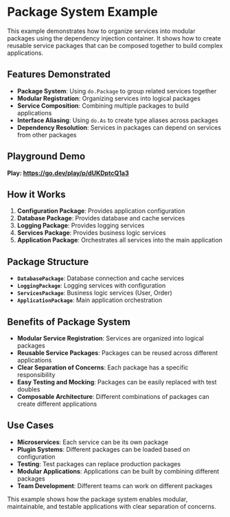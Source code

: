 # Package System Example

This example demonstrates how to organize services into modular packages using the dependency injection container. It shows how to create reusable service packages that can be composed together to build complex applications.

## Features Demonstrated

- **Package System**: Using `do.Package` to group related services together
- **Modular Registration**: Organizing services into logical packages
- **Service Composition**: Combining multiple packages to build applications
- **Interface Aliasing**: Using `do.As` to create type aliases across packages
- **Dependency Resolution**: Services in packages can depend on services from other packages

## Playground Demo

**Play: https://go.dev/play/p/dUKDptcQ1a3**

## How it Works

1. **Configuration Package**: Provides application configuration
2. **Database Package**: Provides database and cache services
3. **Logging Package**: Provides logging services
4. **Services Package**: Provides business logic services
5. **Application Package**: Orchestrates all services into the main application

## Package Structure

- **`DatabasePackage`**: Database connection and cache services
- **`LoggingPackage`**: Logging services with configuration
- **`ServicesPackage`**: Business logic services (User, Order)
- **`ApplicationPackage`**: Main application orchestration

## Benefits of Package System

- **Modular Service Registration**: Services are organized into logical packages
- **Reusable Service Packages**: Packages can be reused across different applications
- **Clear Separation of Concerns**: Each package has a specific responsibility
- **Easy Testing and Mocking**: Packages can be easily replaced with test doubles
- **Composable Architecture**: Different combinations of packages can create different applications

## Use Cases

- **Microservices**: Each service can be its own package
- **Plugin Systems**: Different packages can be loaded based on configuration
- **Testing**: Test packages can replace production packages
- **Modular Applications**: Applications can be built by combining different packages
- **Team Development**: Different teams can work on different packages

This example shows how the package system enables modular, maintainable, and testable applications with clear separation of concerns.
